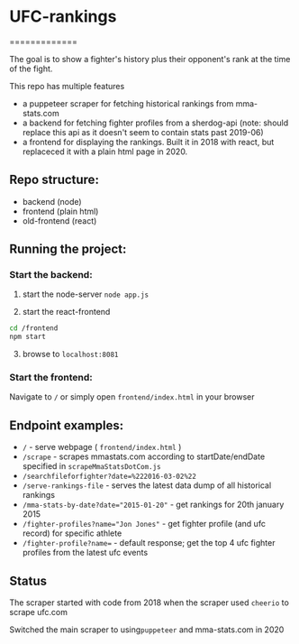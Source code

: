 # UFC-rankings
=============


The goal is to show a fighter's history plus their opponent's rank at the time of the fight.

This repo has multiple features
* a puppeteer scraper for fetching historical rankings from mma-stats.com 
* a backend for fetching fighter profiles from a sherdog-api (note: should replace this api as it doesn't seem to contain stats past 2019-06)
* a frontend for displaying the rankings. Built it in 2018 with react, but replaceced it with a plain html page in 2020.


## Repo structure:
* backend (node)
* frontend (plain html)
* old-frontend (react)

## Running the project:

### Start the backend:

1. start the node-server
`node app.js`

2. start the react-frontend
```bash
cd /frontend
npm start
```

3. browse to `localhost:8081`

### Start the frontend:

Navigate to `/` or simply open `frontend/index.html` in your browser

## Endpoint examples:

* `/` - serve webpage ( `frontend/index.html` )
* `/scrape` - scrapes mmastats.com according to startDate/endDate specified in `scrapeMmaStatsDotCom.js`
* `/searchfileforfighter?date=%222016-03-02%22`
* `/serve-rankings-file` - serves the latest data dump of all historical rankings
* `/mma-stats-by-date?date="2015-01-20"` - get rankings for 20th january 2015
* `/fighter-profiles?name="Jon Jones"` - get fighter profile (and ufc record) for specific athlete
* `/fighter-profile?name=` - default response; get the top 4 ufc fighter profiles from the latest ufc events

## Status

The scraper started with code from 2018 when the scraper used `cheerio` to scrape ufc.com

Switched the main scraper  to using`puppeteer` and mma-stats.com in 2020